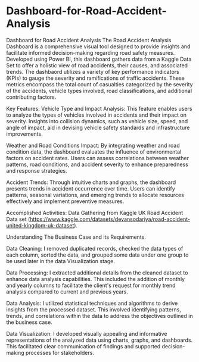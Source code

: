 # Dashboard-for-Road-Accident-Analysis
Dashboard for Road Accident Analysis
The Road Accident Analysis Dashboard is a comprehensive visual tool designed to provide insights and facilitate informed decision-making regarding road safety measures. Developed using Power BI, this dashboard gathers data from a Kaggle Data Set to offer a holistic view of road accidents, their causes, and associated trends. The dashbaord utilizes a variety of key performance indicators (KPIs) to gauge the severity and ramifications of traffic accidents. These metrics encompass the total count of casualties categorized by the severity of the accidents, vehicle types involved, road classifications, and additional contributing factors.



Key Features:
Vehicle Type and Impact Analysis: This feature enables users to analyze the types of vehicles involved in accidents and their impact on severity. Insights into collision dynamics, such as vehicle size, speed, and angle of impact, aid in devising vehicle safety standards and infrastructure improvements.

Weather and Road Conditions Impact: By integrating weather and road condition data, the dashboard evaluates the influence of environmental factors on accident rates. Users can assess correlations between weather patterns, road conditions, and accident severity to enhance preparedness and response strategies.

Accident Trends: Through intuitive charts and graphs, the dashboard presents trends in accident occurrence over time. Users can identify patterns, seasonal variations, and emerging trends to allocate resources effectively and implement preventive measures.

Accomplished Activities:
Data Gathering from Kaggle UK Road Accident Data set (https://www.kaggle.com/datasets/devansodariya/road-accident-united-kingdom-uk-dataset).

Understanding The Business Case and its Requirements.

Data Cleaning: I removed duplicated records, checked the data types of each column, sorted the data, and grouped some data under one group to be used later in the data Visualization stage.

Data Processing: I extracted additional details from the cleaned dataset to enhance data analysis capabilities. This included the addition of monthly and yearly columns to facilitate the client's request for monthly trend analysis compared to current and previous years.

Data Analysis: I utilized statistical techniques and algorithms to derive insights from the processed dataset. This involved identifying patterns, trends, and correlations within the data to address the objectives outlined in the business case.

Data Visualization: I developed visually appealing and informative representations of the analyzed data using charts, graphs, and dashboards. This facilitated clear communication of findings and supported decision-making processes for stakeholders.
